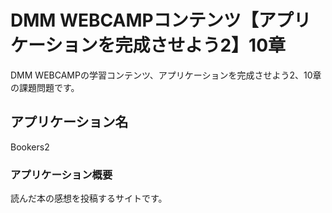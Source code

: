 # DMM WEBCAMPコンテンツ【アプリケーションを完成させよう2】10章
DMM WEBCAMPの学習コンテンツ、アプリケーションを完成させよう2、10章の課題問題です。
## アプリケーション名
Bookers2
### アプリケーション概要
読んだ本の感想を投稿するサイトです。
